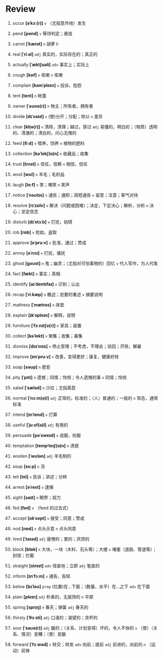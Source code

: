 # Review
1. occur **[əˈkɜː(r)]** `v` （尤指意外地）发生

2. pend **[pend]** `v` 等待判定；悬挂

3. carrot **[ˈkærət]** `n` 胡萝卜

4. real **[ˈriːəl]** `adj` 真实的，实际存在的；真正的

5. actually **[ˈæktʃuəli]** `adv` 事实上；实际上

6. cough **[kɒf]** `v` 咳嗽 `n` 咳嗽

7. complain **[kəmˈpleɪn]** `v` 投诉，抱怨

8. tent **[tent]** `n` 帐篷

9. owner **[ˈəʊnə(r)]** `n` 物主；所有者，拥有者

10. divide **[dɪˈvaɪd]** `v` (使)分开；分配；除以 `n` 差异

11. clear **[klɪə(r)]** `v` 清除，清理；越过，穿过 `adj` 易懂的，明白的；（物质）透明的，清澈的；清白的，问心无愧的

12. feed **[fiːd]** `v` 喂养，饲养 `n` 植物的肥料

13. collection **[kəˈlekʃ(ə)n]** `n` 收藏品；收集

14. trust **[trʌst]** `n` 信任，信赖 `v` 相信，信任

15. wool **[wʊl]** `n` 羊毛；毛织品

16. laugh **[lɑːf]** `v` 笑；嘲笑 `n` 笑声

17. notice **[ˈnəʊtɪs]** `n` 通告；通知；简短通告 `v` 留意；注意；客气对待

18. resolve **[rɪˈzɒlv]** `v` 解决（问题或困难）；决定，下定决心；解析，分析 `n` 决心；坚定信念

19. disturb **[dɪˈstɜːb]** `v` 打扰，妨碍

20. rob **[rɒb]** `v` 抢劫，盗取

21. approve **[əˈpruːv]** `v` 批准，通过；赞成

22. annoy **[əˈnɔɪ]** `v` 打扰，骚扰

23. ghost **[ɡəʊst]** `n` 鬼；幽灵；（尤指对可怕事物的）回忆 `v` 代人写作，为人代笔

24. fact **[fækt]** `n` 事实；真相

25. identify **[aɪˈdentɪfaɪ]** `v` 识别；认出

26. recap **[ˈriːkæp]** `n` 概述；扼要的重述 `v` 摘要说明

27. mattress **[ˈmætrəs]** `n` 床垫

28. explain **[ɪkˈspleɪn]** `v` 解释，说明

29. furniture **[ˈfɜːnɪtʃə(r)]** `n` 家具；装置

30. collect **[kəˈlekt]** `v` 聚集；收集；募集

31. dismiss **[dɪsˈmɪs]** `v` 停止受理；不考虑，不理会；驳回；开除，解雇

32. improve **[ɪmˈpruːv]** `v` 改善，变得更好；康复，健康好转

33. soap **[səʊp]** `n` 肥皂

34. pity **[ˈpɪti]** `n` 遗憾；同情；怜悯；令人遗憾的事 `v` 同情；怜悯

35. salad **[ˈsæləd]** `n` 沙拉；尤指莴苣

36. normal **[ˈnɔːm(ə)l]** `adj` 正常的，标准的；（人）普通的；一般的 `n` 常态，通常标准

37. intend **[ɪnˈtend]** `v` 打算

38. useful **[ˈjuːsf(ə)l]** `adj` 有用的

39. persuade **[pəˈsweɪd]** `v` 说服，劝服

40. temptation **[tempˈteɪʃ(ə)n]** `n` 诱惑

41. woolen **[ˈwʊlən]** `adj` 羊毛制的

42. soup **[suːp]** `n` 汤

43. tell **[tel]** `v` 告诉；讲述；分辨

44. arrest **[əˈrest]** `v` 逮捕

45. sight **[saɪt]** `n` 眼界；视力

46. fed **[fed]** `v` （feed 的过去式）

47. accept **[əkˈsept]** `v` 接受；同意；赞成

48. nod **[nɒd]** `v` 点头示意 `n` 点头同意

49. tired **[ˈtaɪəd]** `adj` 疲倦的；累的；厌烦的

50. block **[blɒk]** `n` 大块，一块（木料、石头等）；大楼 `v` 堵塞（道路、管道等）；封锁；拦截

51. straight **[streɪt]** `adv` 径直地；立即 `adj` 笔直的

52. inform **[ɪnˈfɔːm]** `v` 通告，告知

53. below **[bɪˈləʊ]** `prep` (位置)在...下面；（数量、水平）在...之下 `adv` 在下面

54. plain **[pleɪn]** `adj` 朴素的，无装饰的 `n` 平原

55. spring **[sprɪŋ]** `n` 春天；弹簧 `adj` 春天的

56. thirsty **[ˈθɜːsti]** `adj` 口渴的；渴望的；贪杯的

57. sour **[ˈsaʊə(r)]** `adj` 酸的；（关系、计划变得）坏的，令人不快的 `v` （使）（关系、情况）变糟；（使）变酸

58. forward **[ˈfɔːwəd]** `v` 转交；转发 `adv` 向前；提前 `adj` 前进的，向前的 `n` （运动）前锋

